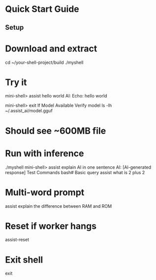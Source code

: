 # Quick Start Guide

## Setup

# Download and extract
cd ~/your-shell-project/build
./myshell

# Try it
mini-shell> assist hello world
AI: Echo: hello world

mini-shell> exit
If Model Available
Verify model
ls -lh ~/.assist_ai/model.gguf

# Should see ~600MB file

# Run with inference
./myshell
mini-shell> assist explain AI in one sentence
AI: [AI-generated response]
Test Commands
bash# Basic query
assist what is 2 plus 2

# Multi-word prompt
assist explain the difference between RAM and ROM

# Reset if worker hangs
assist-reset

# Exit shell
exit
